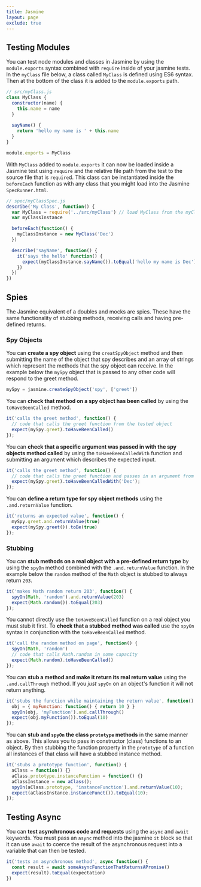 ```yaml
---
title: Jasmine
layout: page
exclude: true
---
```


## Testing Modules
You can test node modules and classes in Jasmine by using the `module.exports` syntax combined with `require` inside of your jasmine tests.  In the `myClass` file below, a class called `MyClass` is defined using ES6 syntax. Then at the bottom of the class it is added to the `module.exports` path.
```js
// src/myClass.js
class MyClass {
  constructor(name) {
    this.name = name
  }
  
  sayName() {
    return 'hello my name is ' + this.name
  }
}

module.exports = MyClass
```
With `MyClass` added to `module.exports` it can now be loaded inside a Jasmine test using `require` and the relative file path from the test to the source file that is `require`d. This class can be instantiated inside the `beforeEach` function as with any class that you might load into the Jasmine `SpecRunner.html`.
```js
// spec/myClassSpec.js
describe('My Class', function() {
  var MyClass = require('../src/myClass') // load MyClass from the myClass.js file
  var myClassInstance

  beforeEach(function() {
    myClassInstance = new MyClass('Dec')
  })

  describe('sayName', function() {
    it('says the hello' function() {
      expect(myClassInstance.sayName()).toEqual('hello my name is Dec')
    })
  })
})
```

## Spies

The Jasmine equivalent of a doubles and mocks are spies. These have the same functionality of stubbing methods, receiving calls and having pre-defined returns.

### Spy Objects

You can **create a spy object** using the `creatSpyObject` method and then submitting the name of the object that spy describes and an array of strings which represent the methods that the spy object can receive. In the example below the `mySpy` object that is passed to any other code will respond to the greet method.
```js
mySpy = jasmine.createSpyObject('spy', ['greet'])
```

You can **check that method on a spy object has been called** by using the `toHaveBeenCalled` method.
```js
it('calls the greet method', function() {
  // code that calls the greet function from the tested object
  expect(mySpy.greet).toHaveBeenCalled()
});
```

You can **check that a specific argument was passed in with the spy objects method called** by using the `toHaveBeenCalledWith` function and submitting an argument which describes the expected input.
```js
it('calls the greet method', function() {
  // code that calls the greet function and passes in an argument from the tested object
  expect(mySpy.greet).toHaveBeenCalledWith('Dec');
});
```

You can **define a return type for spy object methods** using the `.and.returnValue` function.
```js
it('returns an expected value', function() {
  mySpy.greet.and.returnValue(true)
  expect(mySpy.greet()).toBe(true)
});
```

### Stubbing

You can **stub methods on a real object with a pre-defined return type** by using the `spyOn` method combined with the `.and.returnValue` function. In the example below the `random` method of the `Math` object is stubbed to always return `203`.
```js
it('makes Math random return 203', function() {
  spyOn(Math, 'random').and.returnValue(203)
  expect(Math.random()).toEqual(203)
});
```

You cannot directly use the `toHaveBeenCalled` function on a real object you must stub it first. To **check that a stubbed method was called** use the `spyOn` syntax in conjunction with the `toHaveBeenCalled` method.
```js
it('call the random method on page', function() {
  spyOn(Math, 'random')
  // code that calls Math.random in some capacity
  expect(Math.random).toHaveBeenCalled()
});
```

You can **stub a method and make it return its real return value** using the `.and.callThrough` method. If you *just* `spyOn` on an object's function it will not return anything.
```js
it('stubs the function while maintaining the return value', function() {
  obj = { myFunction: function() { return 10 } }
  spyOn(obj, 'myFunction').and.callThrough()
  expect(obj.myFunction()).toEqual(10)
});
```

You can **stub and `spyOn` the class `prototype` methods** in the same manner as above. This allows you to pass in constructor (class) functions to an object. By then stubbing the function property in the `prototype` of a function all instances of that class will have a stubbed instance method.
```js
it('stubs a prototype function', function() {
  aClass = function() {}
  aClass.prototype.instanceFunction = function() {}
  aClassInstance = new aClass();
  spyOn(aClass.prototype, 'instanceFunction').and.returnValue(10);
  expect(aClassInstance.instanceFunct()).toEqual(10);
});
```

## Testing Async

You can **test asynchronous code and requests** using the `async` and `await` keywords. You must pass an `async` method into the jasmine `it` block so that it can use `await` to coerce the result of the asynchronous request into a variable that can then be tested.
```js
it('tests an asynchronous method', async function() {
  const result = await someAsyncFunctionThatReturnsAPromise()
  expect(result).toEqual(expectation)
})
```
<!--stackedit_data:
eyJoaXN0b3J5IjpbLTMwOTgwOTA0OCwtMTI4NzU2MTYwOSw4OT
gwNzA2MjYsMTA3NzAzNTczOSwtMjAwMTQ0MTc4MSwtMjEwMTQ4
MDI1OCwtMjE0Mzg5Njg2NywtMTgwNDU2Mjc1NSwtMTQ5NzkxMz
Y4MiwxNDk2MjA3NjQ2LC0xMjEzMjUxNDczLDExOTI4MjY1MzQs
LTU4OTkyNTkzMF19
-->